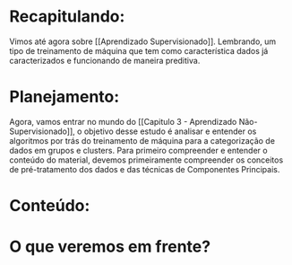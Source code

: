 # Recapitulando:
Vimos até agora sobre [[Aprendizado Supervisionado]]. Lembrando, um tipo de treinamento de máquina que tem como característica dados já caracterizados e funcionando de maneira preditiva.
# Planejamento:
Agora, vamos entrar no mundo do [[Capitulo 3 - Aprendizado Não-Supervisionado]], o objetivo desse estudo é analisar e entender os algoritmos por trás do treinamento de máquina para a categorização de dados em grupos e clusters. Para primeiro compreender e entender o conteúdo do material, devemos primeiramente compreender os conceitos de pré-tratamento dos dados e das técnicas de Componentes Principais.
# Conteúdo:


# O que veremos em frente?
